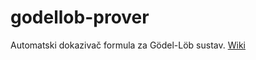 godellob-prover
===============

Automatski dokazivač formula za Gödel-Löb sustav. [Wiki](https://github.com/luka-mikec/godellob-prover/wiki)
